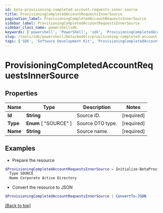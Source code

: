```yaml
---
id: beta-provisioning-completed-account-requests-inner-source
title: ProvisioningCompletedAccountRequestsInnerSource
pagination_label: ProvisioningCompletedAccountRequestsInnerSource
sidebar_label: ProvisioningCompletedAccountRequestsInnerSource
sidebar_class_name: powershellsdk
keywords: ['powershell', 'PowerShell', 'sdk', 'ProvisioningCompletedAccountRequestsInnerSource', 'BetaProvisioningCompletedAccountRequestsInnerSource'] 
slug: /tools/sdk/powershell/beta/models/provisioning-completed-account-requests-inner-source
tags: ['SDK', 'Software Development Kit', 'ProvisioningCompletedAccountRequestsInnerSource', 'BetaProvisioningCompletedAccountRequestsInnerSource']
---
```



# ProvisioningCompletedAccountRequestsInnerSource

## Properties

Name | Type | Description | Notes
------------ | ------------- | ------------- | -------------
**Id** | **String** | Source ID. | [required]
**Type** |  **Enum** [  "SOURCE" ] | Source DTO type. | [required]
**Name** | **String** | Source name. | [required]

## Examples

- Prepare the resource
```powershell
$ProvisioningCompletedAccountRequestsInnerSource = Initialize-BetaProvisioningCompletedAccountRequestsInnerSource  -Id 4e4d982dddff4267ab12f0f1e72b5a6d `
 -Type SOURCE `
 -Name Corporate Active Directory
```

- Convert the resource to JSON
```powershell
$ProvisioningCompletedAccountRequestsInnerSource | ConvertTo-JSON
```


[[Back to top]](#) 

